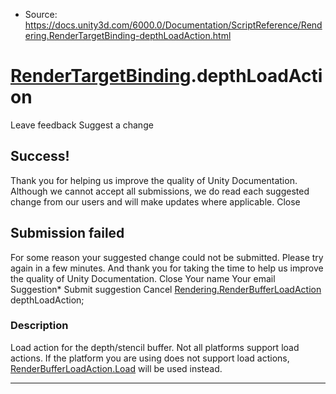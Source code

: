 * Source: https://docs.unity3d.com/6000.0/Documentation/ScriptReference/Rendering.RenderTargetBinding-depthLoadAction.html

#  [RenderTargetBinding](https://docs.unity3d.com/6000.0/Documentation/ScriptReference/Rendering.RenderTargetBinding.html).depthLoadAction
Leave feedback
Suggest a change
## Success!
Thank you for helping us improve the quality of Unity Documentation. Although we cannot accept all submissions, we do read each suggested change from our users and will make updates where applicable.
Close
## Submission failed
For some reason your suggested change could not be submitted. Please <a>try again</a> in a few minutes. And thank you for taking the time to help us improve the quality of Unity Documentation.
Close
Your name Your email Suggestion* Submit suggestion
Cancel
[Rendering.RenderBufferLoadAction](https://docs.unity3d.com/6000.0/Documentation/ScriptReference/Rendering.RenderBufferLoadAction.html) depthLoadAction; 
### Description
Load action for the depth/stencil buffer.
Not all platforms support load actions. If the platform you are using does not support load actions, [RenderBufferLoadAction.Load](https://docs.unity3d.com/6000.0/Documentation/ScriptReference/Rendering.RenderBufferLoadAction.Load.html) will be used instead.
* * *
